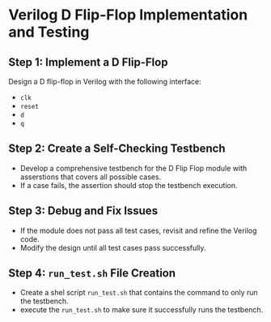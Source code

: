 # Verilog D Flip-Flop Implementation and Testing  

## Step 1: Implement a D Flip-Flop  
Design a D flip-flop in Verilog with the following interface:  
- `clk`  
- `reset`  
- `d`  
- `q`  

## Step 2: Create a Self-Checking Testbench  
- Develop a comprehensive testbench for the D Flip Flop module with asserstions that covers all possible cases.  
- If a case fails, the assertion should stop the testbench execution. 

## Step 3: Debug and Fix Issues  
- If the module does not pass all test cases, revisit and refine the Verilog code.  
- Modify the design until all test cases pass successfully.  

## Step 4: `run_test.sh` File Creation
- Create a shel script `run_test.sh` that contains the command to only run the testbench.
- execute the `run_test.sh` to make sure it successfully runs the testbench.